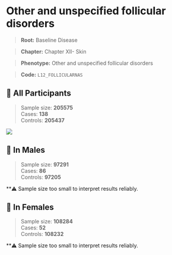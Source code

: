 # Other and unspecified follicular disorders

> **Root:** Baseline Disease  

> **Chapter:** Chapter XII- Skin  

> **Phenotype:** Other and unspecified follicular disorders  

> **Code:** `L12_FOLLICULARNAS`

## 🧪 All Participants  
> Sample size: **205575**  
> Cases: **138**  
> Controls: **205437**
<img src="/Disease/Figures/ALL/Incidence/L12_FOLLICULARNAS.png"/>
<CsvTable src="/public/Disease/Data/ALL/Incidence/COX_L12_FOLLICULARNAS.csv" label="🔍 View full results" />

## 👨 In Males  
> Sample size: **97291**  
> Cases: **86**  
> Controls: **97205**

**⚠️ Sample size too small to interpret results reliably.


## 👩 In Females  
> Sample size: **108284**  
> Cases: **52**  
> Controls: **108232**

**⚠️ Sample size too small to interpret results reliably.

